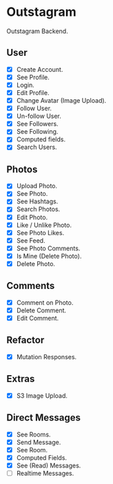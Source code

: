 # Outstagram

Outstagram Backend.

## User

- [x] Create Account.
- [x] See Profile.
- [x] Login.
- [x] Edit Profile.
- [x] Change Avatar (Image Upload).
- [x] Follow User.
- [x] Un-follow User.
- [x] See Followers.
- [x] See Following.
- [x] Computed fields.
- [x] Search Users.

## Photos

- [x] Upload Photo.
- [x] See Photo.
- [x] See Hashtags.
- [x] Search Photos.
- [x] Edit Photo.
- [x] Like / Unlike Photo.
- [x] See Photo Likes.
- [x] See Feed.
- [x] See Photo Comments.
- [x] Is Mine (Delete Photo).
- [x] Delete Photo.

## Comments

- [x] Comment on Photo.
- [x] Delete Comment.
- [x] Edit Comment.

## Refactor

- [x] Mutation Responses.

## Extras

- [x] S3 Image Upload.

## Direct Messages

- [x] See Rooms.
- [x] Send Message.
- [x] See Room.
- [x] Computed Fields.
- [x] See (Read) Messages.
- [ ] Realtime Messages.
